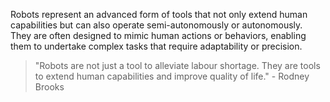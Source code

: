 

Robots represent an advanced form of tools that not only extend human capabilities but can also operate semi-autonomously or autonomously. They are often designed to mimic human actions or behaviors, enabling them to undertake complex tasks that require adaptability or precision.

> "Robots are not just a tool to alleviate labour shortage. They are tools to extend human capabilities and improve quality of life." - Rodney Brooks 

